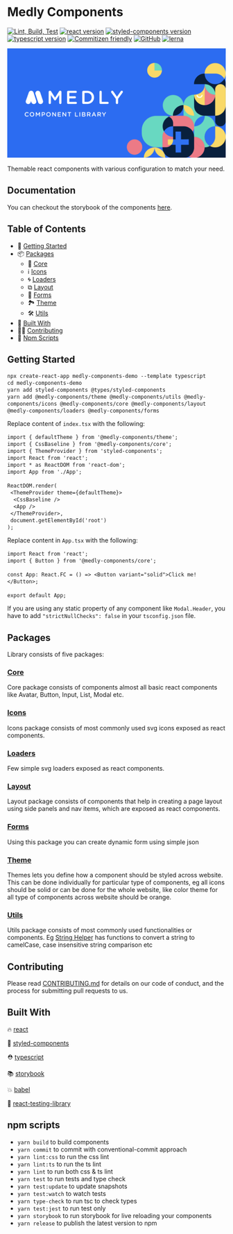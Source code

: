 # Medly Components

[![Lint, Build, Test](https://github.com/medly/medly-components/workflows/Lint,%20Build,%20Test/badge.svg)](https://github.com/medly/medly-components/actions?query=workflow%3A%22Lint%2C+Build%2C+Test%22)
[![react version](https://img.shields.io/badge/react-%5E16.8.6-blue)](https://www.npmjs.org/package/react)
[![styled-components version](https://img.shields.io/badge/styled--components-%5E4.2.0-blue)](https://www.npmjs.com/package/styled-components)
[![typescript version](https://img.shields.io/badge/types-TypeScript-blue?style=flat-square)](https://www.npmjs.com/package/typescript)
[![Commitizen friendly](https://img.shields.io/badge/commitizen-friendly-brightgreen.svg)](http://commitizen.github.io/cz-cli/)
[![GitHub](https://img.shields.io/github/license/medly/medly-components)](https://github.com/medly/medly-components/blob/master/LICENSE)
[![lerna](https://img.shields.io/badge/maintained%20with-lerna-cc00ff.svg)](https://lerna.js.org/)

![Alt text](./MedlyComponents.png 'Title')

Themable react components with various configuration to match your need.

## Documentation

You can checkout the storybook of the components [here](https://medly.github.io/medly-components).

## Table of Contents

- 🚀 [Getting Started](#getting-started)
- 📦 [Packages](#packages)
  - 🧩 [Core](#core)
  - ℹ [Icons](#icons)
  - 🌀 [Loaders](#loaders)
  - ⧉ [Layout](#layout)
  - 📝 [Forms](#forms)
  - 🏞 [Theme](#theme)
  - 🛠 [Utils](#utils)
- 📜 [Built With](#built-with)
- 👨‍💻 [Contributing](#CONTRIBUTING)
- 📝 [Npm Scripts](#npm-scripts)

## Getting Started

```properties
npx create-react-app medly-components-demo --template typescript
cd medly-components-demo
yarn add styled-components @types/styled-components
yarn add @medly-components/theme @medly-components/utils @medly-components/icons @medly-components/core @medly-components/layout @medly-components/loaders @medly-components/forms
```

Replace content of `index.tsx` with the following:

```tsx
import { defaultTheme } from '@medly-components/theme';
import { CssBaseline } from '@medly-components/core';
import { ThemeProvider } from 'styled-components';
import React from 'react';
import * as ReactDOM from 'react-dom';
import App from './App';

ReactDOM.render(
 <ThemeProvider theme={defaultTheme}>
  <CssBaseline />
  <App />
 </ThemeProvider>,
 document.getElementById('root')
);
```

Replace content in `App.tsx` with the following:

```tsx
import React from 'react';
import { Button } from '@medly-components/core';

const App: React.FC = () => <Button variant="solid">Click me!</Button>;

export default App;
```

If you are using any static property of any component like `Modal.Header`, you have to add `"strictNullChecks": false` in your `tsconfig.json` file.

## Packages

Library consists of five packages:

### [Core](https://github.com/medly/medly-components/tree/master/packages/core)

Core package consists of components almost all basic react components like Avatar, Button, Input, List, Modal etc.

### [Icons](https://github.com/medly/medly-components/tree/master/packages/icons)

Icons package consists of most commonly used svg icons exposed as react components.

### [Loaders](https://github.com/medly/medly-components/tree/master/packages/loaders)

Few simple svg loaders exposed as react components.

### [Layout](https://github.com/medly/medly-components/tree/master/packages/layout)

Layout package consists of components that help in creating a page layout using side panels and nav items, which are exposed as react components.

### [Forms](https://github.com/medly/medly-components/tree/master/packages/forms)

Using this package you can create dynamic form using simple json

### [Theme](https://github.com/medly/medly-components/tree/master/packages/theme)

Themes lets you define how a component should be styled across website. This can be done individually for particular type of components, eg all icons should be solid or can be done for the whole website, like color theme for all type of components across website should be orange.

### [Utils](https://github.com/medly/medly-components/tree/master/packages/utils)

Utils package consists of most commonly used functionalities or components. Eg [String Helper](https://github.com/medly/medly-components/tree/master/packages/utils/src/stringHelpers.ts) has functions to convert a string to camelCase, case insensitive string comparison etc

## Contributing

Please read [CONTRIBUTING.md](https://github.com/medly/medly-components/blob/master/CONTRIBUTING.md) for details on our code of conduct, and the process for submitting pull requests to us.

## Built With

🔥 [react](https://github.com/facebook/react)

💅 [styled-components](https://www.styled-components.com)

⛑ [typescript](https://www.typescriptlang.org/)

📚 [storybook](https://storybook.js.org/)

💥 [babel](https://babeljs.io/)

🐐 [react-testing-library](https://github.com/kentcdodds/react-testing-library)

## npm scripts

- `yarn build` to build components
- `yarn commit` to commit with conventional-commit approach
- `yarn lint:css` to run the css lint
- `yarn lint:ts` to run the ts lint
- `yarn lint` to run both css & ts lint
- `yarn test` to run tests and type check
- `yarn test:update` to update snapshots
- `yarn test:watch` to watch tests
- `yarn type-check` to run tsc to check types
- `yarn test:jest` to run test only
- `yarn storybook` to run storybook for live reloading your components
- `yarn release` to publish the latest version to npm
